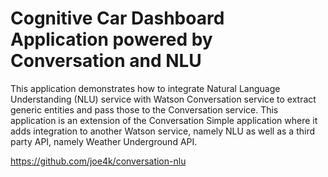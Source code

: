 # Cognitive Car Dashboard Application powered by Conversation and NLU

This application demonstrates how to integrate Natural Language Understanding (NLU) service with Watson Conversation service to extract generic entities and pass those to the Conversation service. This application is an extension of the Conversation Simple application where it adds integration to another Watson service, namely NLU as well as a third party API, namely Weather Underground API.

https://github.com/joe4k/conversation-nlu
